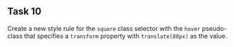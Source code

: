 ## Task 10
Create a new style rule for the `square` class selector with the `hover` pseudo-class that specifies a `transform` property with `translate(80px)` as the value.